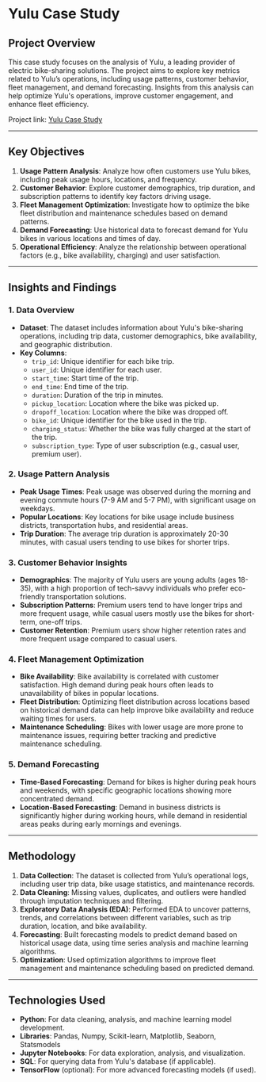 # Yulu Case Study

## Project Overview
This case study focuses on the analysis of Yulu, a leading provider of electric bike-sharing solutions. The project aims to explore key metrics related to Yulu’s operations, including usage patterns, customer behavior, fleet management, and demand forecasting. Insights from this analysis can help optimize Yulu's operations, improve customer engagement, and enhance fleet efficiency.

Project link: [Yulu Case Study](https://colab.research.google.com/drive/19xGqQI9X347AwJi_VFlGuLK9b8QbQ4sd?usp=sharing)

---

## Key Objectives
1. **Usage Pattern Analysis**: Analyze how often customers use Yulu bikes, including peak usage hours, locations, and frequency.
2. **Customer Behavior**: Explore customer demographics, trip duration, and subscription patterns to identify key factors driving usage.
3. **Fleet Management Optimization**: Investigate how to optimize the bike fleet distribution and maintenance schedules based on demand patterns.
4. **Demand Forecasting**: Use historical data to forecast demand for Yulu bikes in various locations and times of day.
5. **Operational Efficiency**: Analyze the relationship between operational factors (e.g., bike availability, charging) and user satisfaction.

---

## Insights and Findings

### 1. Data Overview
- **Dataset**: The dataset includes information about Yulu's bike-sharing operations, including trip data, customer demographics, bike availability, and geographic distribution.
- **Key Columns**:
  - `trip_id`: Unique identifier for each bike trip.
  - `user_id`: Unique identifier for each user.
  - `start_time`: Start time of the trip.
  - `end_time`: End time of the trip.
  - `duration`: Duration of the trip in minutes.
  - `pickup_location`: Location where the bike was picked up.
  - `dropoff_location`: Location where the bike was dropped off.
  - `bike_id`: Unique identifier for the bike used in the trip.
  - `charging_status`: Whether the bike was fully charged at the start of the trip.
  - `subscription_type`: Type of user subscription (e.g., casual user, premium user).

### 2. Usage Pattern Analysis
- **Peak Usage Times**: Peak usage was observed during the morning and evening commute hours (7-9 AM and 5-7 PM), with significant usage on weekdays.
- **Popular Locations**: Key locations for bike usage include business districts, transportation hubs, and residential areas.
- **Trip Duration**: The average trip duration is approximately 20-30 minutes, with casual users tending to use bikes for shorter trips.

### 3. Customer Behavior Insights
- **Demographics**: The majority of Yulu users are young adults (ages 18-35), with a high proportion of tech-savvy individuals who prefer eco-friendly transportation solutions.
- **Subscription Patterns**: Premium users tend to have longer trips and more frequent usage, while casual users mostly use the bikes for short-term, one-off trips.
- **Customer Retention**: Premium users show higher retention rates and more frequent usage compared to casual users.

### 4. Fleet Management Optimization
- **Bike Availability**: Bike availability is correlated with customer satisfaction. High demand during peak hours often leads to unavailability of bikes in popular locations.
- **Fleet Distribution**: Optimizing fleet distribution across locations based on historical demand data can help improve bike availability and reduce waiting times for users.
- **Maintenance Scheduling**: Bikes with lower usage are more prone to maintenance issues, requiring better tracking and predictive maintenance scheduling.

### 5. Demand Forecasting
- **Time-Based Forecasting**: Demand for bikes is higher during peak hours and weekends, with specific geographic locations showing more concentrated demand.
- **Location-Based Forecasting**: Demand in business districts is significantly higher during working hours, while demand in residential areas peaks during early mornings and evenings.

---

## Methodology
1. **Data Collection**: The dataset is collected from Yulu’s operational logs, including user trip data, bike usage statistics, and maintenance records.
2. **Data Cleaning**: Missing values, duplicates, and outliers were handled through imputation techniques and filtering.
3. **Exploratory Data Analysis (EDA)**: Performed EDA to uncover patterns, trends, and correlations between different variables, such as trip duration, location, and bike availability.
4. **Forecasting**: Built forecasting models to predict demand based on historical usage data, using time series analysis and machine learning algorithms.
5. **Optimization**: Used optimization algorithms to improve fleet management and maintenance scheduling based on predicted demand.

---

## Technologies Used
- **Python**: For data cleaning, analysis, and machine learning model development.
- **Libraries**: Pandas, Numpy, Scikit-learn, Matplotlib, Seaborn, Statsmodels
- **Jupyter Notebooks**: For data exploration, analysis, and visualization.
- **SQL**: For querying data from Yulu's database (if applicable).
- **TensorFlow** (optional): For more advanced forecasting models (if used).

